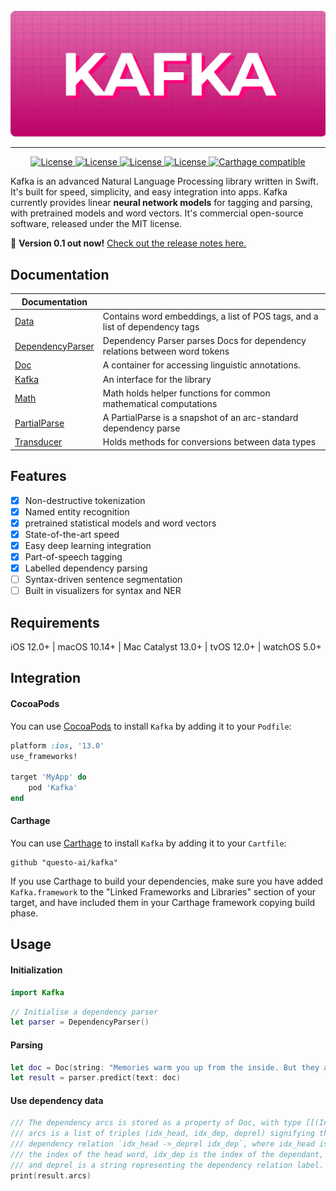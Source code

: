 <div align="center">
    <br>
    <img src="https://github.com/questo-ai/kafka/raw/master/docs/Header.jpg" width="600"/>
    <hr/>
</div>
<p align="center">
    <a href="#">
        <img alt="License" src="https://github.com/questo-ai/kafka/workflows/CI/badge.svg">
    </a>
    <a href=#"">
        <img alt="License" src="https://img.shields.io/badge/platform-iOS-violet.svg">
    </a>
    <a href="#">
        <img alt="License" src="https://img.shields.io/badge/language-swift-orange.svg">
    </a>
    <a href="https://github.com/questo-ai/kafka/blob/master/LICENSE">
        <img alt="License" src="https://img.shields.io/badge/License-MIT-blue.svg">
    </a>
    <a href="https://github.com/Carthage/Carthage">
        <img alt="Carthage compatible" src="https://img.shields.io/badge/Carthage-compatible-4BC51D.svg?style=flat">
    </a> 
</p>

Kafka is an advanced Natural Language Processing library written in Swift. It's built for speed, simplicity, and easy integration into apps. Kafka currently provides linear **neural network models** for tagging and parsing, with pretrained models and word vectors. It's commercial open-source software, released under the MIT license.

💫 **Version 0.1 out now!**
[Check out the release notes here.](https://github.com/questo-ai/kafka/releases)

## Documentation

| Documentation      |                                                                |
| ------------------ | -------------------------------------------------------------- |
| [Data]             | Contains word embeddings, a list of POS tags, and a list of dependency tags
| [DependencyParser] | Dependency Parser parses Docs for dependency relations between word tokens
| [Doc]              | A container for accessing linguistic annotations.
| [Kafka]            | An interface for the library
| [Math]             | Math holds helper functions for common mathematical computations
| [PartialParse]     | A PartialParse is a snapshot of an arc-standard dependency parse
| [Transducer]       | Holds methods for conversions between data types

[Data]: docs/Data.md
[DependencyParser]: docs/Dependency_Parser.md
[Doc]: docs/Doc.md
[Kafka]: docs/Kafka.md
[Math]: docs/Math.md
[PartialParse]: docs/PartialParse.md
[Transducer]: docs/Transducer.md

## Features
- [x] Non-destructive tokenization
- [x] Named entity recognition
- [x] pretrained statistical models and word vectors
- [x] State-of-the-art speed
- [x] Easy deep learning integration
- [x] Part-of-speech tagging
- [x] Labelled dependency parsing
- [ ] Syntax-driven sentence segmentation
- [ ] Built in visualizers for syntax and NER
## Requirements
iOS 12.0+ | macOS 10.14+ | Mac Catalyst 13.0+ | tvOS 12.0+ | watchOS 5.0+
## Integration
#### CocoaPods

You can use [CocoaPods](http://cocoapods.org/) to install `Kafka` by adding it to your `Podfile`:

```ruby
platform :ios, '13.0'
use_frameworks!

target 'MyApp' do
    pod 'Kafka'
end
```

#### Carthage
You can use [Carthage](https://github.com/Carthage/Carthage) to install `Kafka` by adding it to your `Cartfile`:

```
github "questo-ai/kafka"
```

If you use Carthage to build your dependencies, make sure you have added `Kafka.framework` to the "Linked Frameworks and Libraries" section of your target, and have included them in your Carthage framework copying build phase.

## Usage
#### Initialization

```swift
import Kafka
```

```swift
// Initialise a dependency parser
let parser = DependencyParser()
```

#### Parsing

```swift
let doc = Doc(string: "Memories warm you up from the inside. But they also tear you apart.") // From Haruki Murakami, Kafka on the Shore
let result = parser.predict(text: doc)
```
#### Use dependency data
```swift
/// The dependency arcs is stored as a property of Doc, with type [[(Int, Int, String)]]
/// arcs is a list of triples (idx_head, idx_dep, deprel) signifying the
/// dependency relation `idx_head ->_deprel idx_dep`, where idx_head is
/// the index of the head word, idx_dep is the index of the dependant,
/// and deprel is a string representing the dependency relation label.
print(result.arcs)
```
